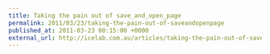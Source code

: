```yaml
---
title: Taking the pain out of save_and_open_page
permalink: 2011/03/23/taking-the-pain-out-of-saveandopenpage
published_at: 2011-03-23 00:15:00 +0000
external_url: http://icelab.com.au/articles/taking-the-pain-out-of-save-and-open-page/
---
```

